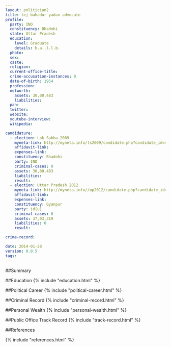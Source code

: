 ```yaml
---
layout: politician2
title: tej bahadur yadav advocate
profile: 
  party: IND
  constituency: Bhadohi
  state: Uttar Pradesh
  education: 
    level: Graduate
    details: b.a.,l.l.b.
  photo: 
  sex: 
  caste: 
  religion: 
  current-office-title: 
  crime-accusation-instances: 0
  date-of-birth: 1954
  profession: 
  networth: 
    assets: 30,00,483
    liabilities: 
  pan: 
  twitter: 
  website: 
  youtube-interview: 
  wikipedia: 

candidature: 
  - election: Lok Sabha 2009
    myneta-link: http://myneta.info/ls2009/candidate.php?candidate_id=4160
    affidavit-link: 
    expenses-link: 
    constituency: Bhadohi 
    party: IND
    criminal-cases: 0
    assets: 30,00,483
    liabilities: 
    result:  
  - election: Uttar Pradesh 2012
    myneta-link: http://myneta.info//up2012/candidate.php?candidate_id=703
    affidavit-link: 
    expenses-link: 
    constituency: Gyanpur 
    party: jd(u)
    criminal-cases: 0
    assets: 37,03,319
    liabilities: 0
    result:  

crime-record: 

date: 2014-01-28
version: 0.0.5
tags: 
---
```

##Summary


##Education
{% include "education.html" %}


##Political Career
{% include "political-career.html" %}


##Criminal Record
{% include "criminal-record.html" %}


##Personal Wealth
{% include "personal-wealth.html" %}


##Public Office Track Record
{% include "track-record.html" %}


##References


{% include "references.html" %}